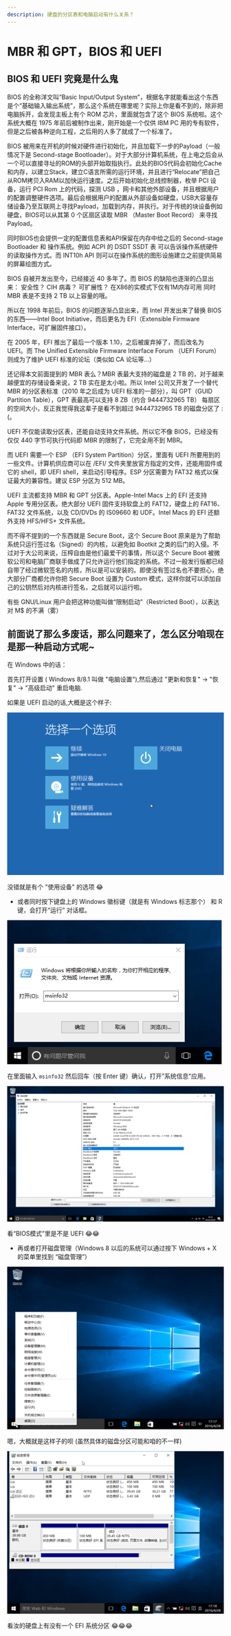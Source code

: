 ```yaml
---
description: 硬盘的分区表和电脑启动有什么关系？
---
```


# MBR 和 GPT，BIOS 和 UEFI

## BIOS 和 UEFI 究竟是什么鬼

BIOS 的全称洋文叫“Basic Input/Output System”，根据名字就能看出这个东西是个“基础输入输出系统”，那么这个系统在哪里呢？实际上你是看不到的，除非把电脑拆开，会发现主板上有个 ROM 芯片，里面就包含了这个 BIOS 系统啦。这个系统大概在 1975 年前后被制作出来，刚开始是一个仅供 IBM PC 用的专有软件，但是之后被各种逆向工程，之后用的人多了就成了一个标准了。

BIOS 被用来在开机的时候对硬件进行初始化，并且加载下一步的Payload（一般情况下是 Second-stage Bootloader）。对于大部分计算机系统，在上电之后会从一个可以直接寻址的ROM的头部开始取指执行。此处的BIOS代码会初始化Cache和内存，以建立Stack，建立C语言所需的运行环境，并且进行“Relocate”把自己从ROM拷贝入RAM以加快运行速度。之后开始初始化总线控制器，枚举 PCI 设备，运行 PCI Rom 上的代码，探测 USB ，网卡和其他外部设备，并且根据用户的配置调整硬件选项。最后会根据用户的配置从外部设备如硬盘，USB大容量存储设备乃至互联网上寻找Payload，加载到内存，并执行。对于传统的块设备例如硬盘，BIOS可以从其第 0 个区扇区读取 MBR （Master Boot Record） 来寻找 Payload。

同时BIOS也会提供一定的配置信息表和API保留在内存中给之后的 Second-stage Bootloader 和 操作系统。例如 ACPI 的 DSDT SSDT 表 可以告诉操作系统硬件的读取操作方式。而 INT10h API 则可以在操作系统的图形设施建立之前提供简易的屏幕绘图方式。

BIOS 自被开发出至今，已经接近 40 多年了。而 BIOS 的缺陷也逐渐的凸显出来： 安全性？ CIH 病毒？ 可扩展性？ 在X86的实模式下仅有1M内存可用 同时 MBR 表是不支持 2 TB 以上容量的哦。

所以在 1998 年前后，BIOS 的问题逐渐凸显出来，而 Intel 开发出来了替换 BIOS 的东西——Intel Boot Initiative，而后更名为 EFI（Extensible Firmware Interface，可扩展固件接口）。

在 2005 年，EFI 推出了最后一个版本 1.10，之后被废弃掉了，而后改名为 UEFI。而 The Unified Extensible Firmware Interface Forum （UEFI Forum）则成为了维护 UEFI 标准的论坛（类似如 CA 论坛等…）

还记得本文前面提到的 MBR 表么？MBR 表最大支持的磁盘是 2 TB 的，对于越来越便宜的存储设备来说，2 TB 实在是太小啦。所以 Intel 公司又开发了一个替代 MBR 的分区表标准（2010 年之后成为 UEFI 标准的一部分），叫 GPT（GUID Partition Table），GPT 表最高可以支持 8 ZB（约合 9444732965 TB） 每扇区的空间大小，反正我觉得我这辈子是看不到超过 9444732965 TB 的磁盘分区了 :\(。

UEFI 不仅能读取分区表，还能自动支持文件系统。所以它不像 BIOS，已经没有仅仅 440 字节可执行代码即 MBR 的限制了，它完全用不到 MBR。

而 UEFI 需要一个 ESP （EFI System Partition）分区，里面有 UEFI 所要用到的一些文件。计算机供应商可以在 /EFI/ 文件夹里放官方指定的文件，还能用固件或它的 shell，即 UEFI shell，来启动引导程序。ESP 分区需要为 FAT32 格式以保证最大的兼容性。建议 ESP 分区为 512 MB。

UEFI 主流都支持 MBR 和 GPT 分区表。Apple-Intel Macs 上的 EFI 还支持 Apple 专用分区表。绝大部分 UEFI 固件支持软盘上的 FAT12，硬盘上的 FAT16、FAT32 文件系统，以及 CD/DVDs 的 IS09660 和 UDF。Intel Macs 的 EFI 还额外支持 HFS/HFS+ 文件系统。

而不得不提到的一个东西就是 Secure Boot，这个 Secure Boot 原来是为了帮助系统只运行签过名（Signed）的内核，以避免如 Bootkit 之类的后门的入侵。不过对于大公司来说，压榨自由是他们最爱干的事情，所以这个 Secure Boot 被微软公司和电脑厂商联手做成了只允许运行他们指定的系统。不过一般发行版都已经自带了经过微软签名的内核，所以是可以安装的。即使没有签过名也不要担心，绝大部分厂商都允许你把 Secure Boot 设置为 Custom 模式，这样你就可以添加自己的公钥然后对内核进行签名，之后就可以运行啦。

有些 GNU/Linux 用户会把这种功能叫做“限制启动”（Restricted Boot），以表达对 M$ 的不满（雾）

## 前面说了那么多废话，那么问题来了，怎么区分咱现在是那一种启动方式呢~

在 Windows 中的话：

首先打开设置 \( Windows 8/8.1 叫做 "电脑设置"\),然后通过 "更新和恢复" -&gt; "恢复" -&gt; "高级启动" 重启电脑.

如果是 UEFI 启动的话,大概是这个样子:

![UEFI &#x7CFB;&#x7EDF;&#x542F;&#x52A8;&#x4E4B;&#x540E;&#x5927;&#x6982;&#x50CF;&#x8FD9;&#x6837;](../../assets/getting_ready_for_install_arch/0.png)

没错就是有个 "使用设备" 的选项 😂

* 或者同时按下键盘上的 Windows 徽标键（就是有 Windows 标志那个） 和 R 键，会打开“运行” 对话框。

![&#x201C;&#x8FD0;&#x884C;&#x201D;&#x5BF9;&#x8BDD;&#x6846;](../../assets/getting_ready_for_install_arch/1.png)

在里面输入 `msinfo32` 然后回车（按 Enter 键）确认，打开”系统信息”应用。

![&#x201C;&#x7CFB;&#x7EDF;&#x4FE1;&#x606F;&#x201D;&#x7A97;&#x53E3;](../../assets/getting_ready_for_install_arch/2.png)

看“BIOS模式”里是不是 UEFI 😂😂

* 再或者打开磁盘管理（Windows 8 以后的系统可以通过按下 Windows + X 的菜单里找到 “磁盘管理”）

![&#x78C1;&#x76D8;&#x7BA1;&#x7406;&#x5728;&#x8FD9;~](../../assets/getting_ready_for_install_arch/01.png)

嗯，大概就是这样子的呗 \(虽然具体的磁盘分区可能和咱的不一样\)

![&#x5927;&#x6982;&#x957F;&#x8FD9;&#x6837;~](../../assets/getting_ready_for_install_arch/02.png)

看汝的硬盘上有没有一个 EFI 系统分区 😂😂😂

